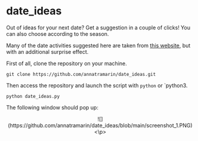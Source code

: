 # date_ideas
Out of ideas for your next date? Get a suggestion in a couple of clicks! You can also choose according to the season.

Many of the date activities suggested here are taken from [this website](https://www.goodhousekeeping.com/life/relationships/a31405192/cute-romantic-date-ideas/), but with an additional surprise effect.

First of all, clone the repository on your machine.

```
git clone https://github.com/annatramarin/date_ideas.git
```

Then access the repository and launch the script with `python` or `python3.

```
python date_ideas.py
```

The following window should pop up:

<p align='center'>
![](https://github.com/annatramarin/date_ideas/blob/main/screenshot_1.PNG)
<\p>
